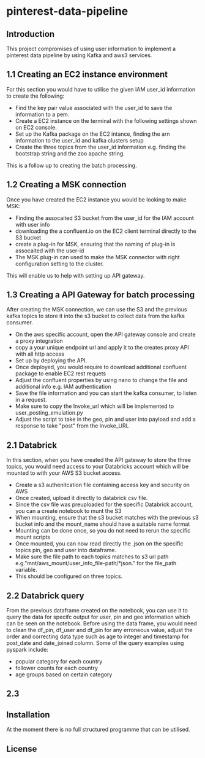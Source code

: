 # pinterest-data-pipeline

## Introduction
This project compromises of using user information to implement a pinterest data pipeline by using Kafka and aws3
services.

## 1.1 Creating an EC2 instance environment
For this section you would have to utilise the given IAM user_id information to create the following:
* Find the key pair value associated with the user_id to save the information to a pem.
* Create a EC2 instance on the terminal with the following settings shown on EC2 console.
* Set up the Kafka package on the EC2 intance, finding the arn information to the user_id and kafka clusters setup
* Create the three topics from the user_id information e.g. finding the bootstrap string and the zoo apache string.

This is a follow up to creating the batch processing.

## 1.2 Creating a MSK connection
Once you have created the EC2 instance you would be looking to make MSK:
* Finding the assocaited S3 bucket from the user_id for the IAM account with user info
* downloading the a confluent.io on the EC2 client terminal directly to the S3 bucket
* create a plug-in for MSK, ensuring that the naming of plug-in is assocaited with the user-id
* The MSK plug-in can used to make the MSK connector with right configuration setting to the cluster.

This will enable us to help with setting up API gateway.
## 1.3 Creating a API Gateway for batch processing
After creating the MSK connection, we can use the S3 and the previous kafka topics to store it
into the s3 bucket to collect data from the kafka consumer.
* On the aws specific account, open the API gateway console and create a proxy integration
* copy a your unique endpoint url and apply it to the creates proxy API with all http access
* Set up by deploying the API.
* Once deployed, you would require to download additional confluent package to enable EC2 rest requets 
* Adjust the confluent properties by using nano to change the file and additional info e.g. IAM authentication
* Save the file information and you can start the kafka consumer, to listen in a request.
* Make sure to copy the Invoke_url which will be implemented to user_posting_emulation.py
* Adjust the script to take in the geo, pin and user into payload and add a response to take "post" from the Invoke_URL

## 2.1 Databrick
In this section, when you have created the API gateway to store the three topics, you would need access to your Databricks account which will be mounted to with your AWS S3 bucket access.
* Create a s3 authenitcation file containing access key and security on AWS 
* Once created, upload it directly to databrick csv file.
* Since the csv file was preuploaded for the specific Databrick account, you can a create notebook to munt the S3
* When mounting, ensure that the s3 bucket matches with the previous s3 bucket info and the mount_name should have a suitable name format
* Mounting can be done once, so you do not need to rerun the specific mount scripts
* Once mounted, you can now read directly the .json on the specific topics pin, geo and user into dataframe.
* Make sure the file path to each topics matches to s3 url path e.g."mnt/aws_mount/user_info_file-path/*json." for the file_path variable.
* This should be configured on three topics.

## 2.2 Databrick query
From the previous dataframe created on the notebook, you can use it to query the data for specifc output for user, pin and geo information
which can be seen on the notebook. Before using the data frame, you would need to clean the df_pin, df_user and df_pin for any erroneous value, adjust the order and correcting data type such as age to integer and timestamp for post_date and date_joined column. Some of the query examples using pyspark include:
* popular category for each country
* follower counts for each country
* age groups based on certain category

## 2.3
 
## Installation
At the moment there is no full structured programme that can be utilised.

## License

##